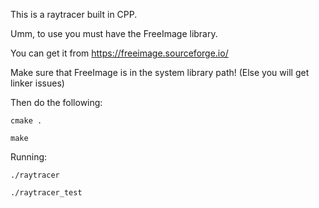 This is a raytracer built in CPP.

Umm, to use you must have the FreeImage library. 

You can get it from https://freeimage.sourceforge.io/

Make sure that FreeImage is in the system library path! (Else you will get linker issues)

Then do the following:

`cmake .`

`make`

Running:

`./raytracer`

`./raytracer_test`

